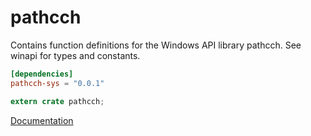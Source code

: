 # pathcch #
Contains function definitions for the Windows API library pathcch. See winapi for types and constants.

```toml
[dependencies]
pathcch-sys = "0.0.1"
```

```rust
extern crate pathcch;
```

[Documentation](https://retep998.github.io/doc/pathcch/)
